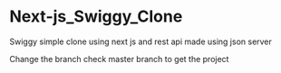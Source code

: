 # Next-js_Swiggy_Clone
Swiggy simple clone using next js and rest api made using json server 

Change the branch check master branch to get the project
